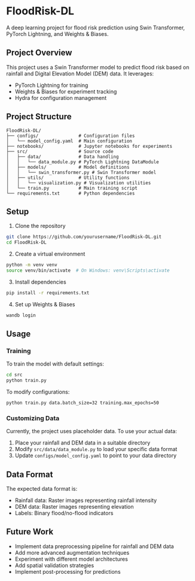 # FloodRisk-DL

A deep learning project for flood risk prediction using Swin Transformer, PyTorch Lightning, and Weights & Biases.

## Project Overview

This project uses a Swin Transformer model to predict flood risk based on rainfall and Digital Elevation Model (DEM) data. It leverages:
- PyTorch Lightning for training
- Weights & Biases for experiment tracking
- Hydra for configuration management

## Project Structure

```
FloodRisk-DL/
├── configs/               # Configuration files
│   └── model_config.yaml  # Main configuration
├── notebooks/             # Jupyter notebooks for experiments
├── src/                   # Source code
│   ├── data/              # Data handling
│   │   └── data_module.py # PyTorch Lightning DataModule
│   ├── models/            # Model definitions
│   │   └── swin_transformer.py # Swin Transformer model
│   ├── utils/             # Utility functions
│   │   └── visualization.py # Visualization utilities
│   └── train.py           # Main training script
└── requirements.txt       # Python dependencies
```

## Setup

1. Clone the repository
```bash
git clone https://github.com/yourusername/FloodRisk-DL.git
cd FloodRisk-DL
```

2. Create a virtual environment
```bash
python -m venv venv
source venv/bin/activate  # On Windows: venv\Scripts\activate
```

3. Install dependencies
```bash
pip install -r requirements.txt
```

4. Set up Weights & Biases
```bash
wandb login
```

## Usage

### Training

To train the model with default settings:

```bash
cd src
python train.py
```

To modify configurations:

```bash
python train.py data.batch_size=32 training.max_epochs=50
```

### Customizing Data

Currently, the project uses placeholder data. To use your actual data:
1. Place your rainfall and DEM data in a suitable directory
2. Modify `src/data/data_module.py` to load your specific data format
3. Update `configs/model_config.yaml` to point to your data directory

## Data Format

The expected data format is:
- Rainfall data: Raster images representing rainfall intensity
- DEM data: Raster images representing elevation
- Labels: Binary flood/no-flood indicators

## Future Work

- Implement data preprocessing pipeline for rainfall and DEM data
- Add more advanced augmentation techniques
- Experiment with different model architectures
- Add spatial validation strategies
- Implement post-processing for predictions